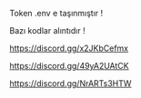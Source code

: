 Token .env e taşınmıştır !


Bazı kodlar alıntıdır !

https://discord.gg/x2JKbCefmx

https://discord.gg/49yA2UAtCK

https://discord.gg/NrARTs3HTW